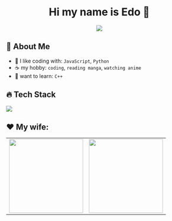 <h1 align="center"> Hi my name is Edo 👋</h1>

<p align="center">
  <img src="https://readme-typing-svg.herokuapp.com?color=%2336BCF7&lines=pengen+menjadi+programmer+handal;namun+enggan+mengoding" />
</p>

## 🤵 About Me

- 🌾 I like coding with: `JavaScript`, `Python`
- ☕ my hobby: `coding`, `reading manga`, `watching anime`
- 📝 want to learn: `C++`

## 🔥 Tech Stack

<p>
  <img src="https://skillicons.dev/icons?i=js,python,html,css,git,github,chatgpt" />
</p>

## ♥️ My wife:
<table>
  <tr>
    <td><img src="https://raw.githubusercontent.com/nextarz/nextarz/refs/heads/main/images/photo1.jpg" width="200"/></td>
    <td><img src="https://raw.githubusercontent.com/nextarz/nextarz/refs/heads/main/images/photo3.jpg" width="200" border-radius="20"/></td>
  </tr>
</table>